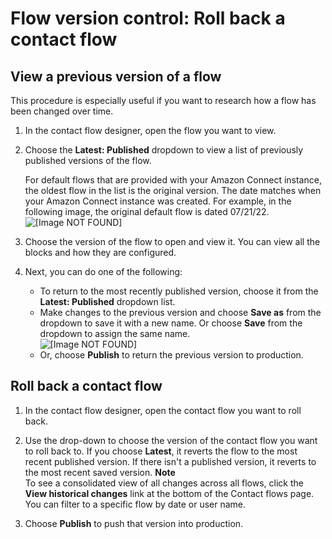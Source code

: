 # Flow version control: Roll back a contact flow<a name="flow-version-control"></a>

## View a previous version of a flow<a name="how-to-view-previous-flows"></a>

This procedure is especially useful if you want to research how a flow has been changed over time\. 

1. In the contact flow designer, open the flow you want to view\.

1. Choose the **Latest: Published** dropdown to view a list of previously published versions of the flow\.

   For default flows that are provided with your Amazon Connect instance, the oldest flow in the list is the original version\. The date matches when your Amazon Connect instance was created\. For example, in the following image, the original default flow is dated 07/21/22\.  
![\[Image NOT FOUND\]](http://docs.aws.amazon.com/connect/latest/adminguide/images/default-agent-hold-versioning.png)

1. Choose the version of the flow to open and view it\. You can view all the blocks and how they are configured\.

1. Next, you can do one of the following: 
   + To return to the most recently published version, choose it from the **Latest: Published** dropdown list\. 
   + Make changes to the previous version and choose **Save as** from the dropdown to save it with a new name\. Or choose **Save** from the dropdown to assign the same name\.   
![\[Image NOT FOUND\]](http://docs.aws.amazon.com/connect/latest/adminguide/images/default-agent-hold-saveas.png)
   + Or, choose **Publish** to return the previous version to production\. 

## Roll back a contact flow<a name="rollback"></a>

1. In the contact flow designer, open the contact flow you want to roll back\.

1. Use the drop\-down to choose the version of the contact flow you want to roll back to\. If you choose **Latest**, it reverts the flow to the most recent published version\. If there isn't a published version, it reverts to the most recent saved version\. 
**Note**  
To see a consolidated view of all changes across all flows, click the **View historical changes** link at the bottom of the Contact flows page\. You can filter to a specific flow by date or user name\.

1. Choose **Publish** to push that version into production\. 